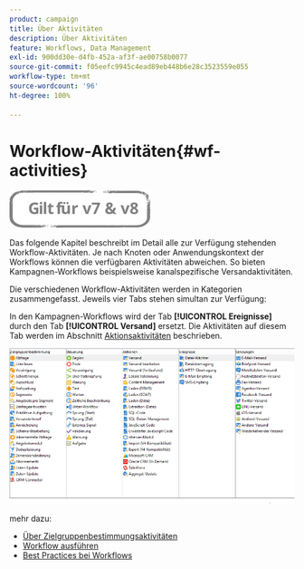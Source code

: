 ```yaml
---
product: campaign
title: Über Aktivitäten
description: Über Aktivitäten
feature: Workflows, Data Management
exl-id: 900dd30e-d4fb-452a-af3f-ae00758b0077
source-git-commit: f05eefc9945c4ead89eb448b6e28c3523559e055
workflow-type: tm+mt
source-wordcount: '96'
ht-degree: 100%

---
```


# Workflow-Aktivitäten{#wf-activities}

![](../../assets/common.svg)

Das folgende Kapitel beschreibt im Detail alle zur Verfügung stehenden Workflow-Aktivitäten. Je nach Knoten oder Anwendungskontext der Workflows können die verfügbaren Aktivitäten abweichen. So bieten Kampagnen-Workflows beispielsweise kanalspezifische Versandaktivitäten.

Die verschiedenen Workflow-Aktivitäten werden in Kategorien zusammengefasst. Jeweils vier Tabs stehen simultan zur Verfügung:

In den Kampagnen-Workflows wird der Tab **[!UICONTROL Ereignisse]** durch den Tab **[!UICONTROL Versand]** ersetzt. Die Aktivitäten auf diesem Tab werden im Abschnitt [Aktionsaktivitäten](about-action-activities.md) beschrieben.

![](assets/wf-activity-tabs.png)

mehr dazu:

* [Über Zielgruppenbestimmungsaktivitäten](about-targeting-activities.md)
* [Workflow ausführen](starting-a-workflow.md)
* [Best Practices bei Workflows](workflow-best-practices.md)
